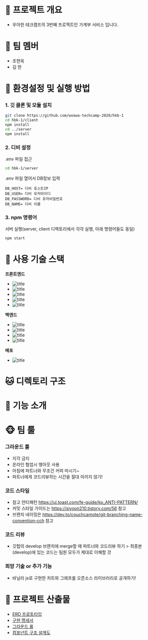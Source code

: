 # 🐼 프로젝트 개요
- 우아한 테크캠프의 3번째 프로젝트인 가계부 서비스 입니다.

# 🦁 팀 멤버
- 조현욱
- 김 한

# 🐯 환경설정 및 실행 방법
### 1. 깃 클론 및 모듈 설치
```bash
git clone https://github.com/woowa-techcamp-2020/hkb-1
cd hbk-1/client
npm install
cd ../server
npm install
```

### 2. 디비 설정
.env 파일 접근
```bash
cd hbk-1/server
```
.env 파일 열어서 DB정보 입력
```
DB_HOST= 디비 호스트IP
DB_USER= 디비 유저아이디
DB_PASSWORD= 디비 유저비밀번호
DB_NAME= 디비 이름
```

### 3. npm 명령어
서버 실행(server, client 디렉토리에서 각각 실행, 아래 명령어들도 동일)
```bash
npm start
```

# 🐶 사용 기술 스택
**프론트엔드**
- ![title](https://img.shields.io/badge/-Vanila_javascript-77216F?&logo=javascript&logoColor=white)
- ![title](https://img.shields.io/badge/-Webpack-00CAFF?&logo=Webpack&logoColor=white)
- ![title](https://img.shields.io/badge/-Babel-eece4f?&logo=Babel&logoColor=white)
- ![title](https://img.shields.io/badge/-HTML5-E8E8E8?&logo=html5&logoColor=white)
- ![title](https://img.shields.io/badge/-SCSS-05CE78?&logo=Sass&logoColor=white)

**백엔드**
- ![title](https://img.shields.io/badge/-Node.js-339933?&logo=Node.js&logoColor=white)
- ![title](https://img.shields.io/badge/-Express-00ED00?&logo=Node.js&logoColor=white)
- ![title](https://img.shields.io/badge/-MySQL-4479A1?&logo=MySQL&logoColor=white)
- ![title](https://img.shields.io/badge/-Passport-45B6F2?&logo=LogMein&logoColor=white)

**배포**
- ![title](https://img.shields.io/badge/-EC2-#232F3E?&logo=Amazon-AWS&logoColor=white)


# 🐱 디렉토리 구조



# 🐹 기능 소개



# 🐵 팀 룰
### 그라운드 룰
- 지각 금지
- 온라인 협업시 행아웃 사용
- 아침에 파트너와 무조건 커피 마시기~
- 파트너에게 코드리뷰하는 시간을 절대 아끼지 않기! 



### 코드 스타일
- 참고 안티패턴 https://ui.toast.com/fe-guide/ko_ANTI-PATTERN/
- 커밋 스타일 가이드는 https://siyoon210.tistory.com/56 참고
- 브랜치 네이밍은 https://dev.to/couchcamote/git-branching-name-convention-cch 참고

### 코드 리뷰
- 깃헙의 develop 브랜치에 merge할 때 파트너와 코드리뷰 하기 > 최종본(develop)에 있는 코드는 팀원 모두가 제대로 이해할 것



### 희망 기술 or 추가 기능
- 바닐라 js로 구현한 차트와 그래프를 오픈소스 라이브러리로 공개하기!


# 🐻 프로젝트 산출물
- [ERD 프로토타입](https://github.com/woowa-techcamp-2020/hkb-1/wiki/ERD-%ED%94%84%EB%A1%9C%ED%86%A0%ED%83%80%EC%9E%85)
- [구현 명세서](https://github.com/woowa-techcamp-2020/hkb-1/wiki/%EA%B5%AC%ED%98%84-%EB%AA%85%EC%84%B8%EC%84%9C)
- [그라운드 룰](https://github.com/woowa-techcamp-2020/hkb-1/wiki/%EA%B7%B8%EB%9D%BC%EC%9A%B4%EB%93%9C-%EB%A3%B0)
- [컴포넌트 구조 설계도](https://github.com/woowa-techcamp-2020/hkb-1/wiki/%EC%BB%B4%ED%8F%AC%EB%84%8C%ED%8A%B8-%EA%B5%AC%EC%A1%B0-%EC%84%A4%EA%B3%84%EB%8F%84)

